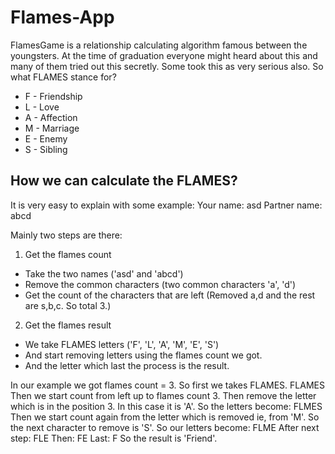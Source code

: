 # Flames-App

FlamesGame is a relationship calculating algorithm famous between the youngsters. At the time of graduation everyone might heard about this and many of them tried out this secretly. Some took this as very serious also. So what FLAMES stance for?

- F - Friendship
- L - Love
- A - Affection
- M - Marriage
- E - Enemy
- S - Sibling

## How we can calculate the FLAMES?

It is very easy to explain with some example: Your name: asd Partner name: abcd

Mainly two steps are there:

1. Get the flames count
 - Take the two names ('asd' and 'abcd')
 - Remove the common characters (two common characters 'a', 'd')
 - Get the count of the characters that are left (Removed a,d and the rest are s,b,c. So total 3.)

2. Get the flames result
 - We take FLAMES letters ('F', 'L', 'A', 'M', 'E', 'S')
 - And start removing letters using the flames count we got.
 - And the letter which last the process is the result.
 
 In our example we got flames count = 3. So first we takes FLAMES. FLAMES Then we start count from left up to flames count 3. Then remove the letter which is in the position 3. In this case it is 'A'. So the letters become: FLMES Then we start count again from the letter which is removed ie, from 'M'. So the next character to remove is 'S'. So our letters become: FLME After next step: FLE Then: FE Last: F So the result is 'Friend'.
